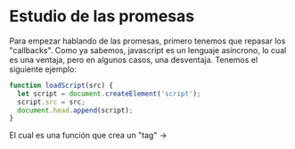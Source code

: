 # Estudio de las promesas

Para empezar hablando de las promesas, primero tenemos que repasar los "callbacks".
Como ya sabemos, javascript es un lenguaje asíncrono, lo cual es una ventaja, pero en algunos casos, una desventaja. Tenemos el siguiente ejemplo:

```javascript
function loadScript(src) {
  let script = document.createElement('script');
  script.src = src;
  document.head.append(script);
}
```
El cual es una función que crea un "tag" -> <script src="..."> y lo añade al head. Si intentamos cargar el script y acto seguido llamar a una función del propio script de la siguiente manera:
  
```javascript
loadScript('/my/script.js'); // script que contiene "function newFunction() {…}"

newFunction();
```
Se da el caso de que no se encuentra la función, esto se debe a que cuando es llamada la función "newFunction()", todavía no se ha cargado el script que la contiene.

Esto puede ser resuelto añadiendo una "callback" a la función que carga el script y dicha "callback" llame a la "newFunction()":

```javascript
function loadScript(src, callback) {
  let script = document.createElement('script');
  script.src = src;

  script.onload = () => callback(script);

  document.head.append(script);
}
```

```javascript
loadScript('/my/script.js', function() {
  newFunction();
});
```

De esta manera con "callbacks" solucionamos el problema.

<h2>Llamando callback en callback</h2>

Siguiendo el ejemplo anterior, ¿Si ahora queremos cargar un script más después del primero? Se le pasa como callback dentro de la callback del primero:

```javascript
loadScript('/my/script.js', function(script) {
  alert(`Cool, the ${script.src} is loaded, let's load one more`);
  loadScript('/my/script2.js', function(script) {
    alert(`Cool, the second script is loaded`);
  });
});
```

De esta manera nos aseguramos de que el segundo se ejecuta después del primero, ¿Que pasaría si queremos un tercero?

```javascript
loadScript('/my/script.js', function(script) {
  // Algo
  loadScript('/my/script2.js', function(script) {
    // Algo
    loadScript('/my/script3.js', function(script) {
      // Algo
    });
  });
});
```

Y asi sucesivamente si queremos cargar mas scripts uno detras de otro.

<h2>Manejo de errores</h2>

En el ejemplo anterio no tuvimos en cuenta que pudiera ocurrir algún error. Deberiamos dotar a nuestro programa de un manejo de errores.

```javascript
function loadScript(src, callback) {
  let script = document.createElement('script');
  script.src = src;

  script.onload = () => callback(null, script);
  script.onerror = () => callback(new Error(`Script load error for ${src}`)); // Si ocurre algún error

  document.head.append(script);
}
```

 - Si carga el script, pasamos como parámetro de error un null y el objeto script.
 - Si existe algún error, pasamos un objeto Error.

```javascript
loadScript('/my/script.js', function(error, script) {
  if (error) {
    // manejo de error
  } else {
    // El script se cargó correctamente
  }
});
```

Con un "if else", si error no es nulo, manejamos nuestro error, lo imprimimos por pantalla y paramos el programa, etc. si es nulo, continuamos como queremos.

Esto es llamado "[error-first callback](https://nodejs.org/api/errors.html#errors_error_first_callbacks)", un convenio en javascript.

<h2>"Piramid of Doom"</h2>

Utilizar "callbacks" repetidas veces, a primera vista, parece una manera viable de resolver la asincronía, pero cuando tenemos anidados muchos callbacks, el programa puede ser difícil de manejar:

```javascript
loadScript('1.js', function(error, script) {

  if (error) {
    handleError(error);
  } else {
    // ...
    loadScript('2.js', function(error, script) {
      if (error) {
        handleError(error);
      } else {
        // ...
        loadScript('3.js', function(error, script) {
          if (error) {
            handleError(error);
          } else {
            // ...continue after all scripts are loaded (*)
          }
        });

      }
    })
  }
});
```

Esto es llamado "Callback hell" o "Piramid of Doom" por el hecho por cada acción asíncrona identa hacia la derecha. Esto pronto se sale de control. No es una buena técnica de programación cuando se tienen muchos "callbacks" anidados.

Existen técnicas para evirtar esto, pero una de las mejores son las promesas.


<h1>Promesas</h1>

La promesa es un objeto que representa la terminación o el fracaso eventual de una operación asíncrona. Es creada de la siguiente manera:

```javascript
let promise = new Promise(function(resolve, reject) {
  // Algo
});
```

La función pasada a "Promise" es llamada el ejecutor y esta recibe dos parámetros que son "callbacks" a su vez. Resolve correrá cuando el programa acabe de forma satisfactoria -> resolve(value), y reject si acaba con un error o excepción -> reject(error).

Lo que se declara dentro de la promesa debe ser un código asíncrono el cual se quiera testear, si llegamos a un punto en el que ya sepamos que acabó de manera satisfactoria, le indicamos que llame a resolve y en caso contrario a reject.

![Html](https://javascript.info/article/promise-basics/promise-resolve-reject.svg)

Un ejemplo es el siguiente:

```javascript
let promise = new Promise(function(resolve, reject) {
  setTimeout(() => resolve("done"), 1000);
});
```
La función se ejecuta automaticamente cuando la promesa es construida. Después de 1 segundo se indicará que acabó correctamente con resolve pasando como parámetro "done".

Ahora un ejemplo parecido, pero acabando con un error:

```javascript
let promise = new Promise(function(resolve, reject) {
  setTimeout(() => reject(new Error("Whoops!")), 1000);
});
```

De esta manera, después de 1 segundo indicará que hubo un error con reject pasando como argumento "Whoops!".

Cuidado a la hora de colocar en la promesa los reject y los resolve, porque una vez se llegue a uno de ellos, el resto de la promesa será ignorada dado que solo puede haber un resultado posible:


```javascript
let promise = new Promise(function(resolve, reject) {
  resolve("done");

  reject(new Error("…")); // Se ignora
  setTimeout(() => resolve("…")); // Se ignora
});
```

Es recomendado que el reject devuelva un objeto Error para el manejo de errores.

<h2>then, catch, finally</h2>

Como se dijo anteriormente, resolve y reject son "callback" lo que quiere decir que cuando son llamados, depende de uno u otro harán distintas cosas(depende de como queramos).

Las funciones son .then() para el resolve, .catch() para el reject y .finally(), que esta se ejecuta tanto si es un resolve o un reject.

La sintaxis del .then():

```javascript
let promise = new Promise((resolve, reject) => {
  setTimeout(() => reject(new Error("Whoops!")), 1000);
});

promise.then(
  function(result) { /* Manejo de una ejecución satisfactoria */ },
  function(error) { /* Manejo de errores */ }
);
```
En este ejemplo también se usa el .then() para el manejo de errores, aunque para eso existe el .catch().

La sintaxis del .catch():

```javascript
let promise = new Promise((resolve, reject) => {
  setTimeout(() => reject(new Error("Whoops!")), 1000);
});

// .catch(f) es lo mismo que promise.then(null, f)
promise.catch(alert); // Muestra "Error: Whoops!" después de 1 segundo
```

La sintaxis del .finally():

```javascript
new Promise((resolve, reject) => {
  // Hacer algo y llamar a reject o resolve
})
  // Se ejecuta da igual si es reject o resolve
  .finally(() => stop loading indicator)
  .then(result => show result, err => show error)
```

.finally(f) es equivalente a .then(f,f) y es un buen controlador para realizar limpieza a variables y no lleva argumentos.

Ahora realizando el ejemplo del loadScript() con promesas sería de la siguiente manera:

```javascript
function loadScript(src) {
  return new Promise(function(resolve, reject) {
    let script = document.createElement('script');
    script.src = src;

    script.onload = () => resolve(script);
    script.onerror = () => reject(new Error(`Script load error for ${src}`));

    document.head.append(script);
  });
}
```

```javascript
let promise = loadScript("https://cdnjs.cloudflare.com/ajax/libs/lodash.js/4.17.11/lodash.js");

promise
      .then( script => alert(`${script.src} is loaded!`)
      .catch( error => alert(`Error: ${error.message}`);
```
